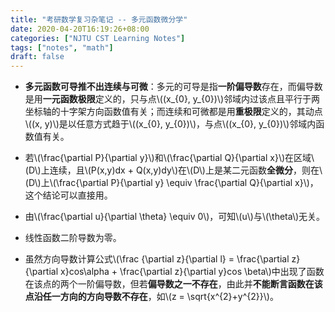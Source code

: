```yaml
---
title: "考研数学复习杂笔记 -- 多元函数微分学"
date: 2020-04-20T16:19:26+08:00
categories: ["NJTU CST Learning Notes"]
tags: ["notes", "math"]
draft: false
---
```


+ **多元函数可导推不出连续与可微**：多元的可导是指**一阶偏导数**存在，而偏导数是用**一元函数极限**定义的，只与点\\((x\_{0}, y\_{0})\\)邻域内过该点且平行于两坐标轴的十字架方向函数值有关；而连续和可微都是用**重极限**定义的，其动点\\((x, y)\\)是以任意方式趋于\\((x\_{0}, y\_{0})\\)，与点\\((x\_{0}, y\_{0})\\)邻域内函数值有关。       
+ 若\\(\frac{\partial P}{\partial y}\\)和\\(\frac{\partial Q}{\partial x}\\)在区域\\(D\\)上连续，且\\(P(x,y)dx + Q(x,y)dy\\)在\\(D\\)上是某二元函数**全微分**，则在\\(D\\)上\\(\frac{\partial P}{\partial y} \equiv \frac{\partial Q}{\partial x}\\)，这个结论可以直接用。

+ 由\\(\frac{\partial u}{\partial \theta} \equiv 0\\)，可知\\(u\\)与\\(\theta\\)无关。

+ 线性函数二阶导数为零。

+ 虽然方向导数计算公式\\(\frac {\partial z}{\partial l} = \frac{\partial z}{\partial x}cos\alpha + \frac{\partial z}{\partial y}cos \beta\\)中出现了函数在该点的两个一阶偏导数，但若**偏导数之一不存在**，由此并**不能断言函数在该点沿任一方向的方向导数不存在**，如\\(z = \sqrt{x^{2}+y^{2}}\\)。
